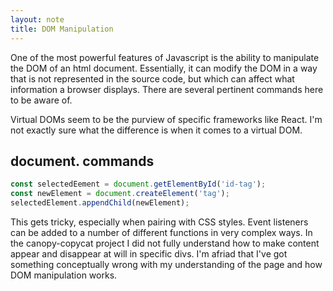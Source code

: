 ```yaml
---
layout: note
title: DOM Manipulation
---
```

One of the most powerful features of Javascript is the ability to manipulate the DOM of an html document. Essentially, it can modify the DOM in a way that is not represented in the source code, but which can affect what information a browser displays. There are several pertinent commands here to be aware of.

Virtual DOMs seem to be the purview of specific frameworks like React. I'm not exactly sure what the difference is when it comes to a virtual DOM.

## document. commands
``` js
const selectedEement = document.getElementById('id-tag');
const newElement = document.createElement('tag');
selectedElement.appendChild(newElement);
```

This gets tricky, especially when pairing with CSS styles. Event listeners can be added to a number of different functions in very complex ways. In the canopy-copycat project I did not fully understand how to make content appear and disappear at will in specific divs. I'm afriad that I've got something conceptually wrong with my understanding of the page and how DOM manipulation works.